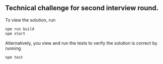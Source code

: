 ## Technical challenge for second interview round.

To view the solution, run  

```bash
npm run build
npm start
```

Alternatively, you view and run the tests to verify the solution is correct by running  

```bash
npm test
```